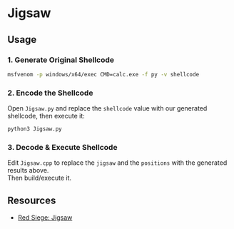 # Jigsaw

## Usage

### 1. Generate Original Shellcode

```sh
msfvenom -p windows/x64/exec CMD=calc.exe -f py -v shellcode
```

### 2. Encode the Shellcode

Open `Jigsaw.py` and replace the `shellcode` value with our generated shellcode, then execute it:

```sh
python3 Jigsaw.py
```

### 3. Decode & Execute Shellcode

Edit `Jigsaw.cpp` to replace the `jigsaw` and the `positions` with the generated results above.  
Then build/execute it.

## Resources

- [Red Siege: Jigsaw](https://redsiege.com/blog/2024/09/adventures-in-shellcode-obfuscation-part-12-jigsaw/)

